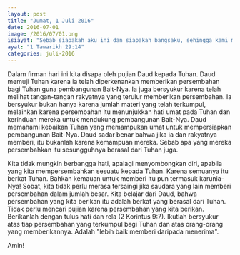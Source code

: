 ```yaml
---
layout: post
title: "Jumat, 1 Juli 2016"
date: 2016-07-01
image: /2016/07/01.png
isiayat: "Sebab siapakah aku ini dan siapakah bangsaku, sehingga kami mampu memberikan persembahan sukarela seperti ini? Sebab dari pada-Mulah segala-galanya dan dari tangan-Mu sendirilah persembahan yang kami berikan kepada-Mu."
ayat: "1 Tawarikh 29:14"
categories: juli-2016
---
```


Dalam firman hari ini kita disapa oleh pujian Daud kepada Tuhan. Daud memuji Tuhan karena ia telah diperkenankan memberikan persembahan bagi Tuhan guna pembangunan Bait-Nya. Ia juga bersyukur karena telah melihat tangan-tangan rakyatnya yang terulur memberikan persembahan. Ia bersyukur bukan hanya karena jumlah materi yang telah terkumpul, melainkan karena persembahan itu menunjukkan hati umat pada Tuhan dan kerinduan mereka untuk mendukung pembangunan Bait-Nya. Daud memahami kebaikan Tuhan yang memampukan umat untuk mempersiapkan pembangunan Bait-Nya. Daud sadar benar bahwa jika ia dan rakyatnya memberi, itu bukanlah karena kemampuan mereka. Sebab apa yang mereka persembahkan itu sesungguhnya berasal dari Tuhan juga.

Kita tidak mungkin berbangga hati, apalagi menyombongkan diri, apabila yang kita mempersembahkan sesuatu kepada Tuhan. Karena semuanya itu berkat Tuhan. Bahkan kemauan untuk memberi itu pun termasuk karunia-Nya! Sobat, kita tidak perlu merasa tersaingi jika saudara yang lain memberi persembahan dalam jumlah besar. Kita belajar dari Daud, bahwa persembahan yang kita berikan itu adalah berkat yang berasal dari Tuhan. Tidak perlu mencari pujian karena persembahan yang kita berikan. Berikanlah dengan tulus hati dan rela (2 Korintus 9:7). Ikutlah bersyukur atas tiap persembahan yang terkumpul bagi Tuhan dan atas orang-orang yang memberikannya. Adalah "lebih baik memberi daripada menerima".

Amin!